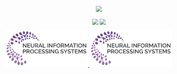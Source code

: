 <!--
- 👋 Hi, I’m @zhyblue424
- 👀 I’m interested in ...
- 🌱 I’m currently learning ...
- 💞️ I’m looking to collaborate on ...
- 📫 How to reach me ...
- 😄 Pronouns: ...
- ⚡ Fun fact: ...

zhyblue424/zhyblue424 is a ✨ special ✨ repository because its `README.md` (this file) appears on your GitHub profile.
You can click the Preview link to take a look at your changes.
--->

<p align="center">
<img src="https://readme-typing-svg.demolab.com?font=Orbitron&size=25&pause=1000&center=true&vCenter=true&random=false&width=600&lines=I+am+zhyblue424!;Welcome+to+my+GitHub+profile+page!" />
</p>
 
<p align="center">
<!-- https://github.com/anuraghazra/github-readme-stats -->
<img align="center" width="400" src="https://github-readme-stats.vercel.app/api?username=zhyblue424&theme=transparent&include_all_commits=true&show_icons=true&hide_border=true" />
<!-- https://github.com/DenverCoder1/github-readme-streak-stats -->
<img align="center" width="400" src="https://streak-stats.demolab.com?user=zhyblue424&theme=transparent&date_format=%5BY.%5Dn.j&hide_border=true" />
</p>


<p align="left">
  <a href="#">
    <img src="./NeurIPS-logo.png" alt="NeurIPS 2024" height="100">
  </a>
  <a href="#">
    <img src="./NeurIPS-logo.png" alt="NeurIPS 2024" height="100">
  </a>
</p>




